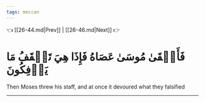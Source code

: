 ```yaml
---
tags: meccan
---
```


👈 [[26-44.md|Prev]] | [[26-46.md|Next]] 👉

# فَأَلۡقَىٰ مُوسَىٰ عَصَاهُ فَإِذَا هِيَ تَلۡقَفُ مَا يَأۡفِكُونَ

Then Moses threw his staff, and at once it devoured what they falsified

---


